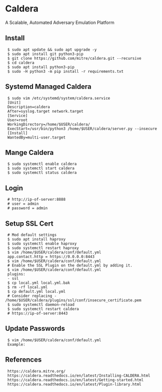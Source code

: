 Caldera
=====

A Scalable, Automated Adversary Emulation Platform

Install
--------

     $ sudo apt update && sudo apt upgrade -y
     $ sudo apt install git python3-pip
     $ git clone https://github.com/mitre/caldera.git --recursive 
     $ cd caldera 
     $ sudo apt install python3-pip
     $ sudo -H python3 -m pip install -r requirements.txt

Systemd Managed Caldera
-----------------------

     $ sudo vim /etc/systemd/system/caldera.service
     [Unit]
     Description=caldera
     After=syslog.target network.target
     [Service]
     User=root
     WorkingDirectory=/home/$USER/caldera/
     ExecStart=/usr/bin/python3 /home/$USER/caldera/server.py --insecure 
     [Install]
     WantedBy=multi-user.target

Mange Caldera
-------------

     $ sudo systemctl enable caldera
     $ sudo systemctl start caldera
     $ sudo systemctl status caldera

Login
-----

     # http://ip-of-server:8888 
     # user = admin
     # password = admin

Setup SSL Cert
--------------
    
     # Mod default settings 
     $ sudo apt install haproxy
     $ sudo systemctl enable haproxy
     $ sudo systemctl restart haproxy
     $ vim /home/$USER/caldera/conf/default.yml
     app.contact.http = https://0.0.0.0:8443
     $ vim /home/$USER/caldera/conf/default.yml
     # Enable the SSL Plugin on the default.yml by adding it.
     $ vim /home/$USER/caldera/conf/default.yml
     plugins:
     - ssl
     $ cp local.yml local.yml.bak
     $ rm -rf local.yml
     $ cp default.yml local.yml
     # Consider replacing - /home/$USER/caldera/plugins/ssl/conf/insecure_certificate.pem
     $ sudo systemctl daemon-reload
     $ sudo systemctl restart caldera
     # https://ip-of-server:8443

Update Passwords
----------------

     $ vim /home/$USER/caldera/conf/default.yml
     Example:



References
----------

     https://caldera.mitre.org/
     https://caldera.readthedocs.io/en/latest/Installing-CALDERA.html
     https://caldera.readthedocs.io/en/latest/Getting-started.html
     https://caldera.readthedocs.io/en/latest/Plugin-library.html
     